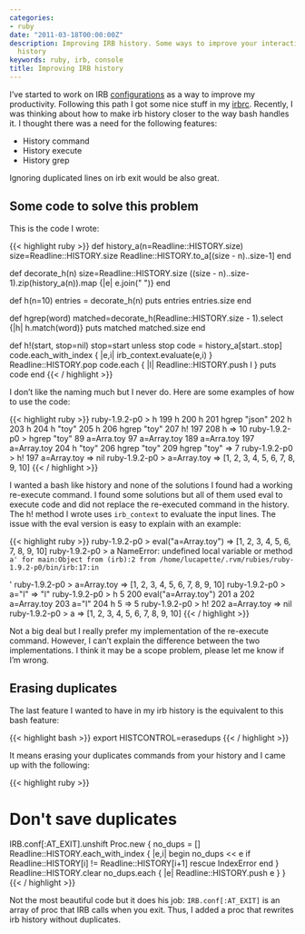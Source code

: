 ```yaml
---
categories:
- ruby
date: "2011-03-18T00:00:00Z"
description: Improving IRB history. Some ways to improve your interaction with IRB
  history
keywords: ruby, irb, console
title: Improving IRB history
---
```


I’ve started to work on IRB
[configurations](/why-you-should-spend-some-time-configuring-irb/)
as a way to improve my productivity. Following this path I got some nice
stuff in my [irbrc](https://github.com/lucapette/dotfiles/blob/master/irbrc).
Recently, I was thinking about how to make irb history closer to the way bash
handles it. I thought there was a need for the following features:

- History command
- History execute
- History grep

Ignoring duplicated lines on irb exit would be also great.

## Some code to solve this problem

This is the code I wrote:

{{< highlight ruby >}}
def history_a(n=Readline::HISTORY.size)
    size=Readline::HISTORY.size
    Readline::HISTORY.to_a[(size - n)..size-1]
end

def decorate_h(n)
    size=Readline::HISTORY.size
    ((size - n)..size-1).zip(history_a(n)).map {|e| e.join(" ")}
end

def h(n=10)
    entries = decorate_h(n)
    puts entries
    entries.size
end

def hgrep(word)
    matched=decorate_h(Readline::HISTORY.size - 1).select {|h| h.match(word)}
    puts matched
    matched.size
end

def h!(start, stop=nil)
    stop=start unless stop
    code = history_a[start..stop]
    code.each_with_index { |e,i|
        irb_context.evaluate(e,i)
    }
    Readline::HISTORY.pop
    code.each { |l|
        Readline::HISTORY.push l
    }
    puts code
end
{{< / highlight >}}

I don’t like the naming much but I never do. Here are some examples of how to
use the code:

{{< highlight ruby >}}
ruby-1.9.2-p0 > h
199 h
200 h
201 hgrep "json"
202 h
203 h
204 h "toy"
205 h
206 hgrep "toy"
207 h! 197
208 h
 => 10
ruby-1.9.2-p0 > hgrep "toy"
89 a=Arra.toy
97 a=Array.toy
189 a=Arra.toy
197 a=Array.toy
204 h "toy"
206 hgrep "toy"
209 hgrep "toy"
 => 7
ruby-1.9.2-p0 > h! 197
a=Array.toy
 => nil
ruby-1.9.2-p0 > a=Array.toy
 => [1, 2, 3, 4, 5, 6, 7, 8, 9, 10]
{{< / highlight >}}

I wanted a bash like history and none of the solutions I found had a working
re-execute command. I found some solutions but all of them used eval to
execute code and did not replace the re-executed command in the history. The
h! method I wrote uses `irb_context` to evaluate the input lines. The issue
with the eval version is easy to explain with an example:

{{< highlight ruby >}}
ruby-1.9.2-p0 > eval("a=Array.toy")
 => [1, 2, 3, 4, 5, 6, 7, 8, 9, 10]
ruby-1.9.2-p0 > a
NameError: undefined local variable or method `a' for main:Object
    from (irb):2
    from /home/lucapette/.rvm/rubies/ruby-1.9.2-p0/bin/irb:17:in `<main>'
ruby-1.9.2-p0 > a=Array.toy
 => [1, 2, 3, 4, 5, 6, 7, 8, 9, 10]
ruby-1.9.2-p0 > a="l"
 => "l"
ruby-1.9.2-p0 > h 5
200 eval("a=Array.toy")
201 a
202 a=Array.toy
203 a="l"
204 h 5
 => 5
ruby-1.9.2-p0 > h! 202
a=Array.toy
 => nil
ruby-1.9.2-p0 > a
 => [1, 2, 3, 4, 5, 6, 7, 8, 9, 10]
{{< / highlight >}}

Not a big deal but I really prefer my implementation of the re-execute
command. However, I can’t explain the difference between the two
implementations. I think it may be a scope problem, please let me know if I’m
wrong.

## Erasing duplicates

The last feature I wanted to have in my irb history is the equivalent to this
bash feature:

{{< highlight bash >}}
export HISTCONTROL=erasedups
{{< / highlight >}}

It means erasing your duplicates commands from your history and I came up with
the following:

{{< highlight ruby >}}
# Don't save duplicates
IRB.conf[:AT_EXIT].unshift Proc.new {
    no_dups = []
    Readline::HISTORY.each_with_index { |e,i|
        begin
            no_dups << e if Readline::HISTORY[i] != Readline::HISTORY[i+1]
        rescue IndexError
        end
    }
    Readline::HISTORY.clear
    no_dups.each { |e|
        Readline::HISTORY.push e
    }
}
{{< / highlight >}}

Not the most beautiful code but it does his job: `IRB.conf[:AT_EXIT]` is an
array of proc that IRB calls when you exit. Thus, I added a proc that rewrites
irb history without duplicates.

